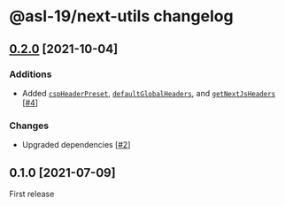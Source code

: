 # @asl-19/next-utils changelog

## [0.2.0](https://github.com/ASL-19/next-utils/pulls?q=is%3Apr+is%3Aclosed+milestone%3A0.2.0) [2021-10-04]

### Additions

* Added [`cspHeaderPreset`][0.2.0-cspHeaderPreset], [`defaultGlobalHeaders`][0.2.0-defaultGlobalHeaders], and [`getNextJsHeaders`][0.2.0-getNextJsHeaders] [[#4](https://github.com/ASL-19/next-utils/pull/4)]

[0.2.0-cspHeaderPreset]: https://github.com/ASL-19/next-utils/blob/develop/docs/next-utils.cspheaderpreset.md
[0.2.0-defaultGlobalHeaders]: https://github.com/ASL-19/next-utils/blob/develop/docs/next-utils.defaultglobalheaders.md
[0.2.0-getNextJsHeaders]: https://github.com/ASL-19/next-utils/blob/develop/docs/next-utils.getnextjsheaders.md

### Changes

* Upgraded dependencies [[#2](https://github.com/ASL-19/next-utils/pull/2)]

## 0.1.0 [2021-07-09]

First release
